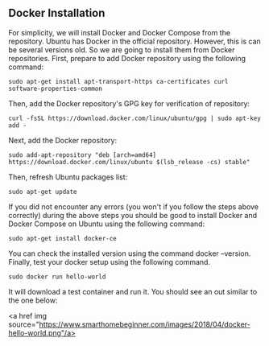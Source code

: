 ## Docker Installation

For simplicity, we will install Docker and Docker Compose from the repository. Ubuntu has Docker in the official repository. However, this is can be several versions old. So we are going to install them from Docker repositories. First, prepare to add Docker repository using the following command:

``` sudo apt-get install apt-transport-https ca-certificates curl software-properties-common ```

Then, add the Docker repository's GPG key for verification of repository:

``` curl -fsSL https://download.docker.com/linux/ubuntu/gpg | sudo apt-key add - ```

Next, add the Docker repository:

``` sudo add-apt-repository "deb [arch=amd64] https://download.docker.com/linux/ubuntu $(lsb_release -cs) stable" ```

Then, refresh Ubuntu packages list:

``` sudo apt-get update ```

If you did not encounter any errors (you won't if you follow the steps above correctly) during the above steps you should be good to install Docker and Docker Compose on Ubuntu using the following command:

``` sudo apt-get install docker-ce ```

You can check the installed version using the command docker –version. Finally, test your docker setup using the following command.

``` sudo docker run hello-world ```

It will download a test container and run it. You should see an out similar to the one below:

<a href img source="https://www.smarthomebeginner.com/images/2018/04/docker-hello-world.png"/a>
